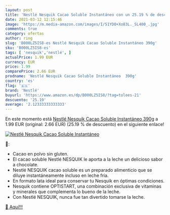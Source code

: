 ```yaml
---
layout: post
title: 'Nestlé Nesquik Cacao Soluble Instantáneo con un 25.19 % de descuento'
date: 2021-03-12 12:15:46
image: 'https://m.media-amazon.com/images/I/51YDO+Xo83L._SL400_.jpg'
comments: true
category: ofertas
author: ring
slug: 'B000LZ5IS8-es Nestlé Nesquik Cacao Soluble Instantáneo 390g'
sku: 'B000LZ5IS8-es'
tags: [ 'nesquik','nestlé', ]
actualPrice: 1.99 EUR
currency: EUR
price: 1.99
comparePrice: 2.66 EUR
prodname: 'Nestlé Nesquik Cacao Soluble Instantáneo  390g'
country: 'es'
flag: '🇪🇸'
brand: 'Nestlé'
buyurl: 'https://www.amazon.es/dp/B000LZ5IS8/?tag=tolees-21'
descuento: '25.19'
average: '2.12333333333333'
---
```


En este momento está [Nestlé Nesquik Cacao Soluble Instantáneo  390g](https://www.amazon.es/dp/B000LZ5IS8/?tag=tolees-21) a 1.99 EUR (original: 2.66 EUR) (25.19 %  de descuento) en el siguiente enlace!

[![Nestlé Nesquik Cacao Soluble Instantáneo](https://m.media-amazon.com/images/I/51YDO+Xo83L._SL400_.jpg)](https://www.amazon.es/dp/B000LZ5IS8/?tag=tolees-21)

🔎:

- Cacao en polvo sin gluten.
- El cacao soluble Nestlé NESQUIK le aporta a la leche un delicioso sabor a chocolate.
- Nestlé NESQUIK cacao soluble es un preparado alimenticio que se diluye instantáneamente incluso en leche fría.
- En formato lata ideal para conservar tu Nesquik en óptimas condiciones.
- Nesquik contiene OPTISTART, una combinación exclusiva de vitaminas y minerales que complementa lo bueno de la leche.
- Con Nestlé NESQUIK, nunca fue tan divertido tomarse la leche.

[🛒 Aquí!!!](https://www.amazon.es/dp/B000LZ5IS8/?tag=tolees-21)
